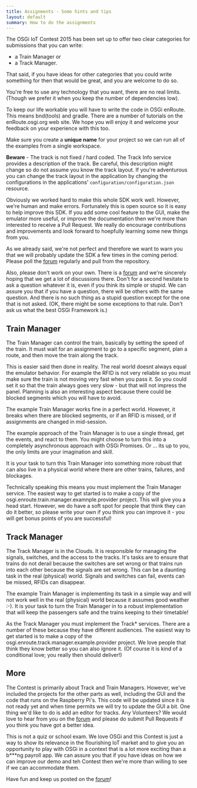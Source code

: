 ```yaml
---
title: Assignments - Some hints and tips
layout: default
summary: How to do the assignments
---
```


The OSGi IoT Contest 2015 has been set up to offer two clear categories for submissions that you can write:

* a Train Manager or 
* a Track Manager. 

That said, if you have ideas for other categories that you could write something for then that would be great, and you are welcome  to do so.

You're free to use any technology that you want, there are no real limits. (Though we prefer it when you keep the number of dependencies low). 

To keep our life workable you will have to write the code in OSGi enRoute. This means bnd(tools) and gradle. There are a number of tutorials on the enRoute.osgi.org web site. We hope you will enjoy it and welcome your feedback on your experience with this too.

Make sure you create a **unique name** for your project so we can run all of the examples from a single workspace.

**Beware** - The track is not fixed / hard coded. The Track Info service provides a description of the track. Be careful, this description might change so do not assume you know the track layout. If you're adventurous you can change the track layout in the application by changing the configurations in the applications' `configuration/configuration.json` resource.

Obviously we worked hard to make this whole SDK work well. However, we're human and make errors. Fortunately this is open source so it is easy to help improve this SDK. If you add some cool feature to the GUI, make the emulator more useful, or improve the documentation then we're more than interested to receive a Pull Request. We really do encourage contributions and improvements and look forward to hoepfully learning some new things from you.

As we already said, we're not perfect and therefore we want to warn you that we will probably update the SDK a few times in the coming period. Please poll the [forum][forum] regularly and pull from the repository.

Also, please don't work on your own. There is a [forum][forum] and we're sincerely hoping that we get a lot of discussions there. Don't for a second hesitate to ask a question whatever it is, even if you think its simple or stupid. We can assure you that if you have a question, there will be others with the same question. And there is no such thing as a stupid question except for the one that is not asked. (OK, there might be some exceptions to that rule. Don't ask us what the best OSGi Framework is.)

## Train Manager

The Train Manager can control the train, basically by setting the speed of the train. It must wait for an assignment to go to a specific segment, plan a route, and then move the train along the track.

This is easier said then done in reality. The real world doesnt always equal the emulator behavior. For example the RFID is not very reliable so you must make sure the train is not moving very fast when you pass it. So you could set it so that the train always goes very slow - but that will not impress the panel. Planning is also an interesting aspect because there could be blocked segments which you will have to avoid.

The example Train Manager works fine in a perfect world. However, it breaks when there are blocked segments, or if an RFID is missed, or if assignments are changed in mid-session. 

The example approach of the Train Manager is to use a single thread, get the events, and react to them. You might choose to turn this into a completely asynchronous approach with OSGi Promises. Or ... its up to you, the only limits are your imagination and skill. 

It is your task to turn this Train Manager into something more robust that can also live in a physical world where there are other trains, failures, and blockages. 

Technically speaking this means you must implement the Train Manager service. The easiest way to get started is to make a copy of the osgi.enroute.train.manager.examnple.provider project. This will give you a head start. However, we do have a soft spot for people that think they can do it better, so please write your own if you think you can improve it - you will get bonus points of you are successful!

## Track Manager

The Track Manager is in the Clouds. It is responsible for managing the signals, switches, and the access to the tracks. It's tasks are to ensure that trains do not derail because the switches are set wrong or that trains run into each other because the signals are set wrong. This can be a daunting task in the real (physical) world. Signals and switches can fail, events can be missed, RFIDs can disappear.

The example Train Manager is implementing its task in a simple way and will not work well in the real (physical) world because it assumes good weather :-). It is your task to turn the Train Manager in to a robust implementation that will keep the passengers safe and the trains keeping to their timetable!

As the Track Manager you must implement the Track* services. There are a number of these because they have different audiences. The easiest way to get started is to make a copy of the osgi.enroute.track.manager.example.provider project. We love people that think they know better so you can also ignore it. (Of course it is kind of a conditional love; you really then should deliver!)

## More

The Contest is primarily about Track and Train Managers. However, we've included the projects for the other parts as well, including the GUI and the code that runs on the Raspberry Pi's. This code will be updated since it is not ready yet and when time permits we will try to update the GUI a bit. One thing we'd like to do is add an editor for tracks. Any Volunteers? We would love to hear from you on the [forum][forum] and please do submit Pull Requests if you think you have got a better idea. 

This is not a quiz or school exam. We love OSGi and this Contest is just a way to show its relevance in the flourishing IoT market and to give you an opportunity to play with OSGi in a context that is a lot more exciting than a b***ng payroll app. We can assure you that if you have ideas on how we can improve our demo and teh Contest then we're more than willing to see if we can accommodate them.   

Have fun and keep us posted on the [forum][forum]!

[forum]: http://enroute.osgi.org/trains/900-forum.html
